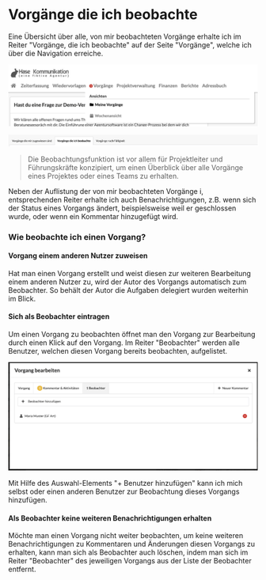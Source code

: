 # Vorgänge die ich beobachte

Eine Übersicht über alle, von mir beobachteten Vorgänge erhalte ich im Reiter "Vorgänge, die ich beobachte" auf der Seite "Vorgänge",  welche ich über die Navigation erreiche.

![](../.gitbook/assets/bildschirmfoto-2019-12-05-um-10.27.50.png)

![](../.gitbook/assets/bildschirmfoto-2019-12-05-um-14.26.27.png)

> Die Beobachtungsfunktion ist vor allem für Projektleiter und Führungskräfte konzipiert, um einen Überblick über alle Vorgänge eines Projektes oder eines Teams zu erhalten.

Neben der Auflistung der von mir beobachteten Vorgänge i, entsprechenden Reiter erhalte ich auch Benachrichtigungen, z.B. wenn sich der Status eines Vorgangs ändert, beispielsweise weil er geschlossen wurde, oder wenn ein Kommentar hinzugefügt wird.

### Wie beobachte ich einen Vorgang?

#### Vorgang einem anderen Nutzer zuweisen

Hat man einen Vorgang erstellt und weist diesen zur weiteren Bearbeitung einem anderen Nutzer zu, wird der Autor des Vorgangs automatisch zum Beobachter. So behält der Autor die Aufgaben delegiert wurden weiterhin im Blick.

#### Sich als Beobachter eintragen

Um einen Vorgang zu beobachten öffnet man den Vorgang zur Bearbeitung durch einen Klick auf den Vorgang. Im Reiter "Beobachter" werden alle Benutzer, welchen diesen Vorgang bereits beobachten, aufgelistet.

![](../.gitbook/assets/bildschirmfoto-2019-12-05-um-14.29.38.png)

Mit Hilfe des Auswahl-Elements "+ Benutzer hinzufügen" kann ich mich selbst oder einen anderen Benutzer zur Beobachtung dieses Vorgangs hinzufügen.

#### Als Beobachter keine weiteren Benachrichtigungen erhalten

Möchte man einen Vorgang nicht weiter beobachten, um keine weiteren Benachrichtigungen zu Kommentaren und Änderungen diesen Vorgangs zu erhalten, kann man sich als Beobachter auch löschen, indem man sich im Reiter "Beobachter" des jeweiligen Vorgangs aus der Liste der Beobachter entfernt.

